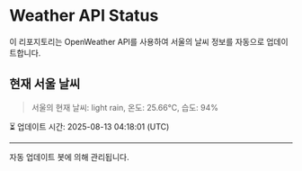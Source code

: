 
# Weather API Status

이 리포지토리는 OpenWeather API를 사용하여 서울의 날씨 정보를 자동으로 업데이트합니다.

## 현재 서울 날씨
> 서울의 현재 날씨: light rain, 온도: 25.66°C, 습도: 94%

⏳ 업데이트 시간: 2025-08-13 04:18:01 (UTC)

---
자동 업데이트 봇에 의해 관리됩니다.
